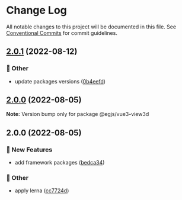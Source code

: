 # Change Log

All notable changes to this project will be documented in this file.
See [Conventional Commits](https://conventionalcommits.org) for commit guidelines.

## [2.0.1](https://github.com/naver/egjs-view3d/compare/@egjs/vue3-view3d@2.0.0...@egjs/vue3-view3d@2.0.1) (2022-08-12)


### :mega: Other

* update packages versions ([0b4eefd](https://github.com/naver/egjs-view3d/commit/0b4eefd87b4e96e99c7ed45ffd9badeb943bd612))



## [2.0.0](https://github.com/naver/egjs-view3d/compare/@egjs/vue3-view3d@2.0.0...@egjs/vue3-view3d@2.0.0) (2022-08-05)

**Note:** Version bump only for package @egjs/vue3-view3d





## 2.0.0 (2022-08-05)


### :rocket: New Features

* add framework packages ([bedca34](https://github.com/naver/egjs-view3d/commit/bedca3419fd223b3089f21aa13a3538dc86c831f))


### :mega: Other

* apply lerna ([cc7724d](https://github.com/naver/egjs-view3d/commit/cc7724d3549eb47a5cf9fd5f7167f862a4c1d6ba))
